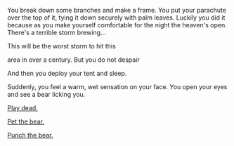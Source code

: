 You break down some branches and make a frame. You put your parachute over
the top of it, tying it down securely with palm leaves. Luckily you did it 
because as you make yourself comfortable for the night the heaven's open. 
There's a terrible storm brewing... 

This will be the worst storm to hit this 

area in over a century.
But you do not despair

And then you deploy your tent and sleep.

Suddenly, you feel a warm, wet sensation on your face. You open your eyes and
see a bear licking you.

[Play dead.](play-dead/play-dead.md)

[Pet the bear.](pet-bear/pet-bear.md)

[Punch the bear.](punch-bear/punch-bear.md)